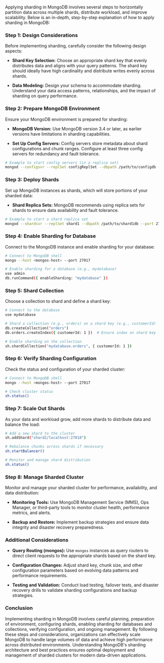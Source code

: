 Applying sharding in MongoDB involves several steps to horizontally partition data across multiple shards, distribute workload, and improve scalability. Below is an in-depth, step-by-step explanation of how to apply sharding in MongoDB:

### Step 1: Design Considerations

Before implementing sharding, carefully consider the following design aspects:

- **Shard Key Selection:** Choose an appropriate shard key that evenly distributes data and aligns with your query patterns. The shard key should ideally have high cardinality and distribute writes evenly across shards.
  
- **Data Modeling:** Design your schema to accommodate sharding. Understand your data access patterns, relationships, and the impact of sharding on query performance.

### Step 2: Prepare MongoDB Environment

Ensure your MongoDB environment is prepared for sharding:

- **MongoDB Version:** Use MongoDB version 3.4 or later, as earlier versions have limitations in sharding capabilities.
  
- **Set Up Config Servers:** Config servers store metadata about shard configurations and chunk ranges. Configure at least three config servers for redundancy and fault tolerance.

```bash
# Example to start config servers (in a replica set)
mongod --configsvr --replSet configReplSet --dbpath /path/to/configdb --port 27019
```

### Step 3: Deploy Shards

Set up MongoDB instances as shards, which will store portions of your sharded data:

- **Shard Replica Sets:** MongoDB recommends using replica sets for shards to ensure data availability and fault tolerance.

```bash
# Example to start a shard replica set
mongod --shardsvr --replSet shard1 --dbpath /path/to/shard1db --port 27017
```

### Step 4: Enable Sharding for Database

Connect to the MongoDB instance and enable sharding for your database:

```bash
# Connect to MongoDB shell
mongo --host <mongos-host> --port 27017

# Enable sharding for a database (e.g., mydatabase)
use admin
db.runCommand({ enableSharding: "mydatabase" })
```

### Step 5: Shard Collection

Choose a collection to shard and define a shard key:

```bash
# Connect to the database
use mydatabase

# Shard a collection (e.g., orders) on a shard key (e.g., customerId)
db.createCollection("orders")
db.orders.createIndex({ customerId: 1 })  # Ensure index on shard key for sharding

# Enable sharding on the collection
sh.shardCollection("mydatabase.orders", { customerId: 1 })
```

### Step 6: Verify Sharding Configuration

Check the status and configuration of your sharded cluster:

```bash
# Connect to MongoDB shell
mongo --host <mongos-host> --port 27017

# Check cluster status
sh.status()
```

### Step 7: Scale Out Shards

As your data and workload grow, add more shards to distribute data and balance the load:

```bash
# Add a new shard to the cluster
sh.addShard("shard2/localhost:27018")

# Rebalance chunks across shards if necessary
sh.startBalancer()

# Monitor and manage shard distribution
sh.status()
```

### Step 8: Manage Sharded Cluster

Monitor and manage your sharded cluster for performance, availability, and data distribution:

- **Monitoring Tools:** Use MongoDB Management Service (MMS), Ops Manager, or third-party tools to monitor cluster health, performance metrics, and alerts.
  
- **Backup and Restore:** Implement backup strategies and ensure data integrity and disaster recovery preparedness.

### Additional Considerations

- **Query Routing (mongos):** Use `mongos` instances as query routers to direct client requests to the appropriate shards based on the shard key.
  
- **Configuration Changes:** Adjust shard key, chunk size, and other configuration parameters based on evolving data patterns and performance requirements.
  
- **Testing and Validation:** Conduct load testing, failover tests, and disaster recovery drills to validate sharding configurations and backup strategies.

### Conclusion

Implementing sharding in MongoDB involves careful planning, preparation of environment, configuring shards, enabling sharding for databases and collections, verifying configuration, and ongoing management. By following these steps and considerations, organizations can effectively scale MongoDB to handle large volumes of data and achieve high performance across distributed environments. Understanding MongoDB's sharding architecture and best practices ensures optimal deployment and management of sharded clusters for modern data-driven applications.
